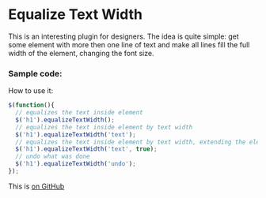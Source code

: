 # Equalize Text Width

This is an interesting plugin for designers. The idea is quite simple: get some element with more then one line of text and make all lines fill the full width of the element, changing the font size. 

### Sample code:

How to use it:
```javascript
$(function(){
  // equalizes the text inside element
  $('h1').equalizeTextWidth();
  // equalizes the text inside element by text width
  $('h1').equalizeTextWidth('text');
  // equalizes the text inside element by text width, extending the element, if necessary
  $('h1').equalizeTextWidth('text', true);
  // undo what was done
  $('h1').equalizeTextWidth('undo');
});
```

This is [on GitHub](https://github.com/caugbr/equalize-text-width/)
